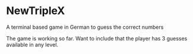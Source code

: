 # NewTripleX
A terminal based game in German to guess the correct numbers

The game is working so far.
Want to include that the player has 3 guesses available in any level.
